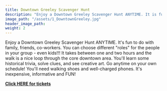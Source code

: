 ```yaml
---
title: Downtown Greeley Scavenger Hunt
description: "Enjoy a Downtown Greeley Scavenger Hunt ANYTIME. It is fun to do with family, friends, co-workers. You can choose different roles for the people in your group - even kids!!!"
image_path: "/assets/1_DowntownGreeley.jpg"
header_image_path:
weight: 2
---
```


Enjoy a Downtown Greeley Scavenger Hunt ANYTIME. It's fun to do with family, friends, co-workers. You can choose different "roles" for the people in your group - even kids!!! It takes between one and two hours and the walk is a nice loop through the core downtown area. You'll learn some historical trivia, solve clues, and see creative art. Go anytime on your own schedule! You'll need walking shoes and well-charged phones. It's inexpensive, informative and FUN!

[**Click HERE for tickets**](https://www.letsroam.com/scavenger_hunt/GREELEY_SCAVENGER_HUNT?utm_source=partner&amp;utm_medium=cu3bh2jv)